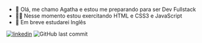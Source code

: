 - 👋 Olá, me chamo Agatha e estou me preparando para ser Dev Fullstack
- 👩‍💻 Nesse momento estou exercitando HTML e CSS3 e JavaScript
- 👀 Em breve estudarei Inglês

[![linkedin](https://img.shields.io/badge/linkedin-0A66C2?style=for-the-badge&logo=linkedin&logoColor=white)](https://www.linkedin.com/in/agathateixeira/)
![GitHub last commit](https://img.shields.io/github/last-commit/agathateixeira/exercicios-one-bit-code)
